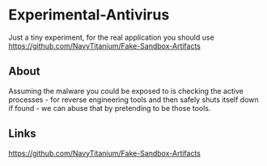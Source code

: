 # Experimental-Antivirus
Just a tiny experiment, for the real application you should use https://github.com/NavyTitanium/Fake-Sandbox-Artifacts

## About
Assuming the malware you could be exposed to is checking the active processes - for reverse engineering tools and then safely shuts itself down if found - we can abuse that by pretending to be those tools.

## Links
https://github.com/NavyTitanium/Fake-Sandbox-Artifacts